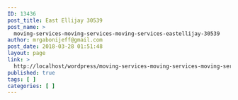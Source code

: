```yaml
---
ID: 13436
post_title: East Ellijay 30539
post_name: >
  moving-services-moving-services-moving-services-eastellijay-30539
author: mrgabonijeff@gmail.com
post_date: 2018-03-28 01:51:48
layout: page
link: >
  http://localhost/wordpress/moving-services-moving-services-moving-services-eastellijay-30539/
published: true
tags: [ ]
categories: [ ]
---
```

